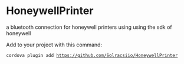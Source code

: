 # HoneywellPrinter
a bluetooth connection for honeywell printers using using the sdk of honeywell

Add to your project with this command:

<code>cordova plugin add https://github.com/Solracsiio/HoneywellPrinter</code>


